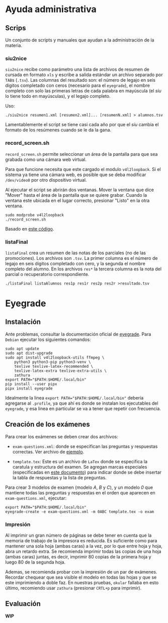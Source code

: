 # Ayuda administrativa

## Scrips

Un conjunto de scripts y manuales que ayudan a la administración de la
materia.

### siu2nice

`siu2nice` recibe como parámetro una lista de archivos de resumen de cursada en
formato `xls` y escribe a salida estándar un archivo separado por `TAB`s
(`.tsv`). Las columnas del resultado son: el número de legajo en seis dígitos
completado con ceros (necesario para el `eyegrade`), el nombre completo con
solo las primeras letras de cada palabra en mayúscula (el _siu_ lo tiene todo
en mayúsculas), y el legajo completo.

Uso:

    ./siu2nice resumen1.xml [resumen2.xml]... [resumenN.xml] > alumnos.tsv

Lamentablemente el script se tiene casi cada año por que el _siu_ cambia el
formato de los resúmenes cuando se le da la gana.


### record_screen.sh

`record_screen.sh` permite seleccionar un área de la pantalla para que sea
grabada como una cámara web virtual.

Para que funcione necesita que este cargado el modulo `v4l2loopback`. Si el
sistema ya tiene una cámara web, es posible que se deba modificar
`/dev/video0` por otro dispositivo virtual.

Al ejecutar el script se abrirán dos ventanas. Mover la ventana que dice
"Mover" hasta el área de la pantalla que se quiere grabar. Cuando la ventana
este ubicada en el lugar correcto, presionar "Listo" en la otra ventana.

    sudo modprobe v4l2loopback
    ./record_screen.sh

Basado en [este código](https://gist.github.com/anonymous/3927068).

### listaFinal

`listaFinal` crea un resumen de las notas de los parciales (no de las
promociones). Los archivos son `.tsv`. La primer columna es el número de
legajo en seis dígitos completado con cero, y la segunda el nombre completo
del alumno. En los archivos `res*` la tercera columna es la nota del parcial o
recuperatorio correspondiente.
    
    ./listaFinal listaAlumnos res1p res1r res2p res2r >resultado.tsv

# Eyegrade

## Instalación

Ante problemas, consultar la documentación oficial de [eyegrade][eye_inst].
Para `Debian` ejecutar los siguientes comandos:

    sudo apt update
    sudo apt dist-upgrade
    sudo apt install v4l2loopback-utils ffmpeg \
        python3 python3-pip python3-venv \
        texlive texlive-latex-recommended \
        texlive-latex-extra texlive-extra-utils \
        zathura
    export PATH="$PATH:$HOME/.local/bin"
    pip install --user pipx
    pipx install eyegrade

Idealmente la linea `export PATH="$PATH:$HOME/.local/bin"` debería agregarse
al `.profile`, ya que ahí es donde se instalan los ejecutables del `eyegrade`,
y esa linea en particular se va a tener que repetir con frecuencia.

[eye_inst]: https://www.eyegrade.org/doc/user-manual/#installation-on-gnu-linux

## Creación de los exámenes

Para crear los exámenes se deben crear dos archivos:

-   `exam-questions.xml`: donde se especifican las preguntas y respuestas
    correctas. Ver archivo de [ejemplo][eye_xml].

-   `template.tex`: Este es un archivo de `LaTex` donde se especifica la
    caratula y estructura del examen. Se agregan marcas especiales
    (especificadas en [este documento][eye_template]) para indicar donde se
    debe insertar la tabla de respuestas y la lista de preguntas.

[eye_xml]: https://www.eyegrade.org/doc/user-manual/#editing-the-questions-of-the-exam
[eye_template]: https://www.eyegrade.org/doc/user-manual/#editing-the-latex-template

Para crear 3 modelos de examen (modelo *A*, *B* y *C*), y un modelo *0* que
mantiene todas las preguntas y respuestas en el orden que aparecen en
`exam-questions.xml`, ejecutar:

    export PATH="$PATH:$HOME/.local/bin"
    eyegrade-create -e exam-questions.xml -m 0ABC template.tex -o exam

### Impresión

Al imprimir un gran número de páginas se debe tener en cuenta que la memoria
de trabajo de la impresora es reducida. Es suficiente como para mantener una
sola hoja (ambas caras) a la vez, por lo que entre hoja y hoja, abra un
retardo extra. Se recomienda imprimir todas las copias de una hoja (ambas
caras) juntas, es decir, imprimir 80 copias de la primera hoja y luego 80 de
la segunda hoja.

Ademas, se recomienda probar con la impresión de un par de exámenes. Recordar
chequear que sea visible el modelo en todas las hojas y que se este
imprimiendo a doble faz. En nuestras pruebas, `okular` fallaba en esto último,
recomiendo usar `zathura` (presionar `CRTL+p` para imprimir).

## Evaluación

**WIP**
